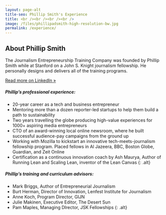 ```yaml
---
layout: page-alt
title-seo: Phillip Smith's Experience
title: <br /><br /><br /><br />
image: /files/phillipadsmith-high-resolution-bw.jpg
permalink: /experience/
---
```


## About Phillip Smith

The Journalism Entrepreneurship Training Company was founded by Phillip Smith while at Stanford on a John S. Knight journalism fellowship. He personally designs and delivers all of the training programs. 

<a href="#" class="button secondary">Read more on LinkedIn &raquo;</a>

##### Phillip’s professional experience:

* 20-year career as a tech and business entrepreneur
* Mentoring more than a dozen reporter-led startups to help them build a path to sustainability
* Two years travelling the globe producing high-value experiences for 1000+ aspiring media entrepreneurs
* CTO of an award-winning local online newsroom, where he built successful audience-pay campaigns from the ground up
* Working with Mozilla to kickstart an innovative tech-meets-journalism fellowship program. Placed fellows in Al Jazeera, BBC, Boston Globe, Guardian, and Zeit Online
* Certification as a continuous innovation coach by Ash Maurya, Author of Running Lean and Scaling Lean, inventor of the Lean Canvas
{: .alt}

##### Phillip’s training and curriculum advisors:

* Mark Briggs, Author of Entrepreneurial Journalism
* Burt Herman, Director of Innovation, Lenfest Institute for Journalism
* Anne Koch, Program Director, GIJN
* Julie Makinen, Executive Editor, The Desert Sun
* Pam Maples, Managing DIrector, JSK Fellowships
{: .alt}
